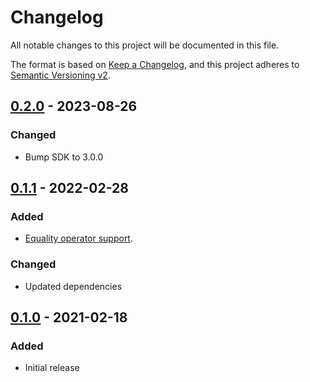 # Changelog
All notable changes to this project will be documented in this file.

The format is based on [Keep a Changelog](https://keepachangelog.com/en/1.0.0/),
and this project adheres to [Semantic Versioning v2](https://semver.org/spec/v2.0.0.html).

## [0.2.0] - 2023-08-26
### Changed
- Bump SDK to 3.0.0

## [0.1.1] - 2022-02-28
### Added
- [Equality operator support](https://github.com/f3ath/rfc-6901-dart/pull/2).

### Changed
- Updated dependencies

## [0.1.0] - 2021-02-18
### Added
- Initial release

[0.2.0]: https://github.com/f3ath/rfc-6901-dart/compare/0.1.1...0.2.0
[0.1.1]: https://github.com/f3ath/rfc-6901-dart/compare/0.1.0...0.1.1
[0.1.0]: https://github.com/f3ath/rfc-6901-dart/releases/tag/0.1.0
